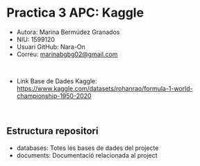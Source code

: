 # Practica 3 APC: Kaggle

* Autora: Marina Bermúdez Granados
* NIU: 1599120
* Usuari GitHub: Nara-On
* Correu: marinabgbg02@gmail.com 
<br >

* Link Base de Dades Kaggle: https://www.kaggle.com/datasets/rohanrao/formula-1-world-championship-1950-2020

<br >

## Estructura repositori

* databases: Totes les bases de dades del projecte
* documents: Documentació relacionada al project
